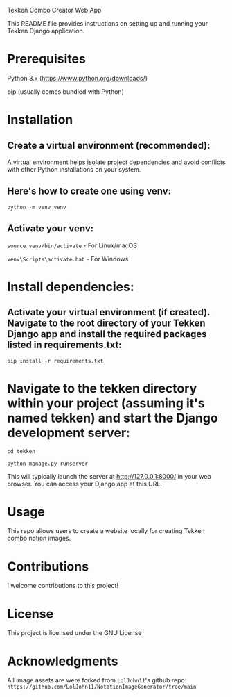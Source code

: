 Tekken Combo Creator Web App 

This README file provides instructions on setting up and running your Tekken Django application.

# Prerequisites
  Python 3.x (https://www.python.org/downloads/)
  
  pip (usually comes bundled with Python)
  
# Installation

## Create a virtual environment (recommended):

  A virtual environment helps isolate project dependencies and avoid conflicts with other Python installations on your system. 

## Here's how to create one using venv:

  `python -m venv venv`

## Activate your venv:

  `source venv/bin/activate`  - For Linux/macOS 

  `venv\Scripts\activate.bat` - For Windows


# Install dependencies:

## Activate your virtual environment (if created). Navigate to the root directory of your Tekken Django app and install the required packages listed in requirements.txt:

`pip install -r requirements.txt`

# Navigate to the tekken directory within your project (assuming it's named tekken) and start the Django development server:

`cd tekken`

`python manage.py runserver`

This will typically launch the server at http://127.0.0.1:8000/ in your web browser. You can access your Django app at this URL.

# Usage

  This repo allows users to create a website locally for creating Tekken combo notion images. 

# Contributions

  I welcome contributions to this project!

# License

  This project is licensed under the GNU License

# Acknowledgments

  All image assets are were forked from `LolJohn11`'s github repo: `https://github.com/LolJohn11/NotationImageGenerator/tree/main`
